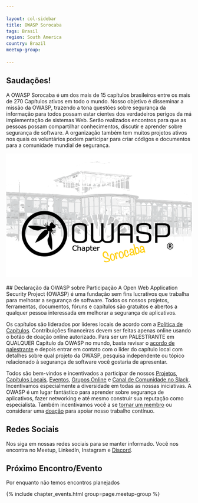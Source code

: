 ```yaml
---

layout: col-sidebar
title: OWASP Sorocaba
tags: Brasil
region: South America
country: Brazil
meetup-group:

---
```

## Saudações!
A OWASP Sorocaba é um dos mais de 15 capítulos brasileiros entre os mais de 270 Capítulos ativos em todo o mundo. Nosso objetivo é disseminar a missão da OWASP, trazendo a tona questões sobre segurança da informação para todos possam estar cientes dos verdadeiros perigos da má implementação de sistemas Web.
Serão realizados encontros para que as pessoas possam compartilhar conhecimentos, discutir e aprender sobre segurança de software. A organização também tem muitos projetos ativos nos quais os voluntários podem participar para criar códigos e documentos para a comunidade mundial de segurança.
<br>
<center>
<img src="assets/images/600px.png">
</center>
<br>
## Declaração da OWASP sobre Participação
A Open Web Application Security Project (OWASP) é uma fundação sem fins lucrativos que trabalha para melhorar a segurança de software. Todos os nossos projetos, ferramentas, documentos, fóruns e capítulos são gratuitos e abertos a qualquer pessoa interessada em melhorar a segurança de aplicativos.

Os capítulos são liderados por líderes locais de acordo com a [Política de Capítulos](https://owasp.org/www-policy/). Contribuições financeiras devem ser feitas apenas online usando o botão de doação online autorizado. Para ser um PALESTRANTE em QUALQUER Capítulo da OWASP no mundo, basta revisar o [acordo de palestrante](/www-policy/speaker-agreement) e depois entrar em contato com o líder do capítulo local com detalhes sobre qual projeto da OWASP, pesquisa independente ou tópico relacionado à segurança de software você gostaria de apresentar.

Todos são bem-vindos e incentivados a participar de nossos [Projetos](/projects), [Capítulos Locais](/chapters), [Eventos](/events), [Grupos Online](https://groups.google.com/a/owasp.com/) e [Canal de Comunidade no Slack](https://owasp.slack.com/). Incentivamos especialmente a diversidade em todas as nossas iniciativas. A OWASP é um lugar fantástico para aprender sobre segurança de aplicativos, fazer networking e até mesmo construir sua reputação como especialista. Também incentivamos você a se [tornar um membro](/membership) ou considerar uma [doação](/donate) para apoiar nosso trabalho contínuo.

## Redes Sociais

Nos siga em nossas redes sociais para se manter informado. Você nos encontra no Meetup, LinkedIn, Instagram e [Discord](https://discord.gg/NTh5KeJABu).

Próximo Encontro/Evento 
---------------------
Por enquanto não temos encontros planejados

{% include chapter_events.html group=page.meetup-group %}
 
